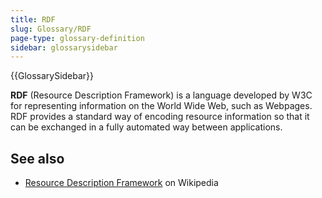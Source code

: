 ```yaml
---
title: RDF
slug: Glossary/RDF
page-type: glossary-definition
sidebar: glossarysidebar
---
```


{{GlossarySidebar}}

**RDF** (Resource Description Framework) is a language developed by W3C for representing information on the World Wide Web, such as Webpages. RDF provides a standard way of encoding resource information so that it can be exchanged in a fully automated way between applications.

## See also

- [Resource Description Framework](https://en.wikipedia.org/wiki/Resource_Description_Framework) on Wikipedia
